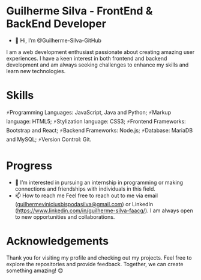 # Guilherme Silva - FrontEnd & BackEnd Developer

- 👋 Hi, I’m @Guilherme-Silva-GitHub

I am a web development enthusiast passionate about creating amazing user experiences. 
I have a keen interest in both frontend and backend development and am always seeking challenges to enhance my skills and learn new technologies.

# Skills

⚡Programming Languages: JavaScript, Java and Python;
⚡Markup language: HTML5;
⚡Stylization language: CSS3;
⚡Frontend Frameworks: Bootstrap and React;
⚡Backend Frameworks: Node.js;
⚡Database: MariaDB and MySQL;
⚡Version Control: Git.

# Progress

- 👀 I’m interested in pursuing an internship in programming or making connections and friendships with individuals in this field.
- 📫 How to reach me Feel free to reach out to me via email (guilhermeviniciusbispodasilva@gmail.com) or LinkedIn (https://www.linkedin.com/in/guilherme-silva-faacg/). I am always open to new opportunities and collaborations.

# Acknowledgements

Thank you for visiting my profile and checking out my projects. Feel free to explore the repositories and provide feedback. Together, we can create something amazing! 😊
